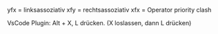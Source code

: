 yfx = linksassoziativ
xfy = rechtsassoziativ
xfx = Operator priority clash

VsCode Plugin:
Alt + X, L drücken. (X loslassen, dann L drücken)
